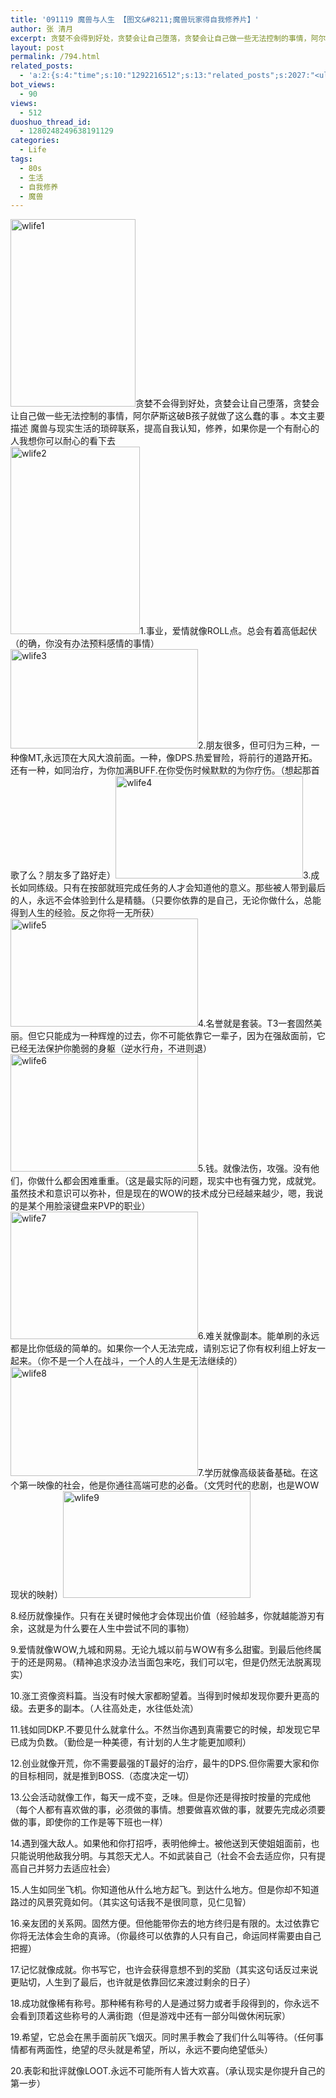 ```yaml
---
title: '091119 魔兽与人生 【图文&#8211;魔兽玩家得自我修养片】'
author: 张 清月
excerpt: 贪婪不会得到好处，贪婪会让自己堕落，贪婪会让自己做一些无法控制的事情，阿尔萨斯这破B孩子就做了这么蠢的...
layout: post
permalink: /794.html
related_posts:
  - 'a:2:{s:4:"time";s:10:"1292216512";s:13:"related_posts";s:2027:"<ul class="related_post"><li><a href="http://blog.80aj.com/2010/04/14/100414-%e9%94%99%e8%bf%87%e7%9a%84%e7%8f%ad%e8%bd%a6%e6%9c%89%e5%a6%82%e9%94%99%e8%bf%87%e7%9a%84%e4%ba%ba%e7%94%9f%e6%97%a0%e6%b3%95%e8%bf%bd%e5%9b%9e/" title="100414 错过的班车有如错过的人生无法追回">100414 错过的班车有如错过的人生无法追回</a></li><li><a href="http://blog.80aj.com/guestbook/" title="关于">关于</a></li><li><a href="http://blog.80aj.com/2010/11/16/101116-%e5%a4%9c%e6%9c%aa%e7%9c%a0%e6%80%9d%e5%bf%b5%e8%bf%9c%e6%96%b9%e7%9a%84%e4%bd%b3%e4%ba%ba/" title="101116 夜未眠,思念远方的佳人">101116 夜未眠,思念远方的佳人</a></li><li><a href="http://blog.80aj.com/2010/09/09/%e5%8c%86%e5%8c%86/" title="匆匆">匆匆</a></li><li><a href="http://blog.80aj.com/2010/09/05/100905-%e7%90%90%e4%ba%8b%e8%ae%b0/" title="100905 琐事记">100905 琐事记</a></li><li><a href="http://blog.80aj.com/2010/08/18/%e5%9c%a8%e6%ac%a2%e8%bf%8e%e7%95%8c%e9%9d%a2%e6%b7%bb%e5%8a%a0%e5%ae%89%e8%a3%85%e6%96%b9%e5%bc%8f%e7%9a%84%e9%80%89%e6%8b%a9/" title="在欢迎界面添加安装方式的选择">在欢迎界面添加安装方式的选择</a></li><li><a href="http://blog.80aj.com/2010/07/06/100706-%e7%ba%a2%e9%85%92/" title="100706 红酒">100706 红酒</a></li><li><a href="http://blog.80aj.com/2010/05/25/100525-%e5%8f%88%e6%98%af%e4%b8%80%e5%b9%b4/" title="100525 又是一年">100525 又是一年</a></li><li><a href="http://blog.80aj.com/2010/05/23/100523-%e8%b6%8a%e7%8b%b1%e5%85%94-%e7%ac%91%e4%b8%8d%e6%8a%bd%e4%bd%a0%e6%89%be%e6%88%91/" title="100523 越狱兔 笑不抽你找我">100523 越狱兔 笑不抽你找我</a></li><li><a href="http://blog.80aj.com/2010/05/17/100517-%e6%94%be%e8%8d%a1%e4%b8%8d%e7%be%81%e7%9a%84%e6%98%af%e6%88%91%e4%bd%86%e4%b8%8d%e7%9f%a5%e9%81%93%e6%98%af%e4%b8%8d%e6%98%af%e4%bd%a0%e7%9a%84%e7%88%b1/" title="100517 放荡不羁的是我但不知道是不是你的爱">100517 放荡不羁的是我但不知道是不是你的爱</a></li></ul>";}'
bot_views:
  - 90
views:
  - 512
duoshuo_thread_id:
  - 1280248249638191129
categories:
  - Life
tags:
  - 80s
  - 生活
  - 自我修养
  - 魔兽
---
```

[<img class="aligncenter size-medium wp-image-668" title="wlife1" src="http://www.80aj.com/wp-content/uploads/2009/11/wlife1-200x300.jpg" alt="wlife1" width="200" height="300" />][1]贪婪不会得到好处，贪婪会让自己堕落，贪婪会让自己做一些无法控制的事情，阿尔萨斯这破B孩子就做了这么蠢的事 。本文主要描述 魔兽与现实生活的琐碎联系，提高自我认知，修养，如果你是一个有耐心的人我想你可以耐心的看下去  
[<img class="aligncenter size-medium wp-image-669" title="wlife2" src="http://www.80aj.com/wp-content/uploads/2009/11/wlife2-207x300.jpg" alt="wlife2" width="207" height="300" />][2]1.事业，爱情就像ROLL点。总会有着高低起伏（的确，你没有办法预料感情的事情）[<img class="aligncenter size-medium wp-image-670" title="wlife3" src="http://www.80aj.com/wp-content/uploads/2009/11/wlife3-300x159.jpg" alt="wlife3" width="300" height="159" />][3]2.朋友很多，但可归为三种，一种像MT,永远顶在大风大浪前面。一种，像DPS.热爱冒险，将前行的道路开拓。还有一种，如同治疗，为你加满BUFF.在你受伤时候默默的为你疗伤。（想起那首歌了么？朋友多了路好走）[<img class="aligncenter size-medium wp-image-671" title="wlife4" src="http://www.80aj.com/wp-content/uploads/2009/11/wlife4-300x164.jpg" alt="wlife4" width="300" height="164" />][4]3.成长如同练级。只有在按部就班完成任务的人才会知道他的意义。那些被人带到最后的人，永远不会体验到什么是精髓。（只要你依靠的是自己，无论你做什么，总能得到人生的经验。反之你将一无所获）[<img class="aligncenter size-medium wp-image-672" title="wlife5" src="http://www.80aj.com/wp-content/uploads/2009/11/wlife5-300x173.jpg" alt="wlife5" width="300" height="173" />][5]4.名誉就是套装。T3一套固然美丽。但它只能成为一种辉煌的过去，你不可能依靠它一辈子，因为在强敌面前，它已经无法保护你脆弱的身躯（逆水行舟，不进则退）[<img class="aligncenter size-medium wp-image-673" title="wlife6" src="http://www.80aj.com/wp-content/uploads/2009/11/wlife6-300x188.jpg" alt="wlife6" width="300" height="188" />][6]5.钱。就像法伤，攻强。没有他们，你做什么都会困难重重。（这是最实际的问题，现实中也有强力党，成就党。虽然技术和意识可以弥补，但是现在的WOW的技术成分已经越来越少，嗯，我说的是某个用脸滚键盘来PVP的职业）[<img class="aligncenter size-medium wp-image-674" title="wlife7" src="http://www.80aj.com/wp-content/uploads/2009/11/wlife7-300x204.jpg" alt="wlife7" width="300" height="204" />][7]6.难关就像副本。能单刷的永远都是比你低级的简单的。如果你一个人无法完成，请别忘记了你有权利组上好友一起来。（你不是一个人在战斗，一个人的人生是无法继续的）[<img class="aligncenter size-medium wp-image-675" title="wlife8" src="http://www.80aj.com/wp-content/uploads/2009/11/wlife8-300x175.jpg" alt="wlife8" width="300" height="175" />][8]7.学历就像高级装备基础。在这个第一映像的社会，他是你通往高端可悲的必备。（文凭时代的悲剧，也是WOW现状的映射）[<img class="aligncenter size-medium wp-image-676" title="wlife9" src="http://www.80aj.com/wp-content/uploads/2009/11/wlife9-300x171.jpg" alt="wlife9" width="300" height="171" />][9]

8.经历就像操作。只有在关键时候他才会体现出价值（经验越多，你就越能游刃有余，这就是为什么要在人生中尝试不同的事物）

9.爱情就像WOW,九城和网易。无论九城以前与WOW有多么甜蜜。到最后他终属于的还是网易。（精神追求没办法当面包来吃，我们可以宅，但是仍然无法脱离现实）

10.涨工资像资料篇。当没有时候大家都盼望着。当得到时候却发现你要升更高的级。去更多的副本。（人往高处走，水往低处流）

11.钱如同DKP.不要见什么就拿什么。不然当你遇到真需要它的时候，却发现它早已成为负数。（勤俭是一种美德，有计划的人生才能更加顺利）

12.创业就像开荒，你不需要最强的T最好的治疗，最牛的DPS.但你需要大家和你的目标相同，就是推到BOSS.（态度决定一切）

13.公会活动就像工作，每天一成不变，乏味。但是你还是得按时按量的完成他（每个人都有喜欢做的事，必须做的事情。想要做喜欢做的事，就要先完成必须要做的事，即使你的工作是等下班也一样）

14.遇到强大敌人。如果他和你打招呼，表明他绅士。被他送到天使姐姐面前，也只能说明他敌我分明。与其怨天尤人。不如武装自己（社会不会去适应你，只有提高自己并努力去适应社会）

15.人生如同坐飞机。你知道他从什么地方起飞。到达什么地方。但是你却不知道路过的风景究竟如何。（其实这句话我不是很同意，见仁见智）

16.亲友团的关系网。固然方便。但他能带你去的地方终归是有限的。太过依靠它你将无法体会生命的真谛。（你最终可以依靠的人只有自己，命运同样需要由自己把握）

17.记忆就像成就。你书写它，也许会获得意想不到的奖励（其实这句话反过来说更贴切，人生到了最后，也许就是依靠回忆来渡过剩余的日子）

18.成功就像稀有称号。那种稀有称号的人是通过努力或者手段得到的，你永远不会看到顶着这些称号的人满街跑（但是游戏中还有一部分叫做休闲玩家）

19.希望，它总会在黑手面前灰飞烟灭。同时黑手教会了我们什么叫等待。（任何事情都有两面性，绝望的尽头就是希望，所以，永远不要向绝望低头）

20.表彰和批评就像LOOT.永远不可能所有人皆大欢喜。（承认现实是你提升自己的第一步）

<div id="_mcePaste" style="position: absolute; left: -10000px; top: 1420px; width: 1px; height: 1px; overflow-x: hidden; overflow-y: hidden;">
  8.经历就像操作。只有在关键时候他才会体现出价值（经验越多，你就越能游刃有余，这就是为什么要在人生中尝试不同的事物）
</div>

<div id="_mcePaste" style="position: absolute; left: -10000px; top: 1420px; width: 1px; height: 1px; overflow-x: hidden; overflow-y: hidden;">
  9.爱情就像WOW,九城和网易。无论九城以前与WOW有多么甜蜜。到最后他终属于的还是网易。（精神追求没办法当面包来吃，我们可以宅，但是仍然无法脱离现实）
</div>

<div id="_mcePaste" style="position: absolute; left: -10000px; top: 1420px; width: 1px; height: 1px; overflow-x: hidden; overflow-y: hidden;">
  10.涨工资像资料篇。当没有时候大家都盼望着。当得到时候却发现你要升更高的级。去更多的副本。（人往高处走，水往低处流）
</div>

<div id="_mcePaste" style="position: absolute; left: -10000px; top: 1420px; width: 1px; height: 1px; overflow-x: hidden; overflow-y: hidden;">
  11.钱如同DKP.不要见什么就拿什么。不然当你遇到真需要它的时候，却发现它早已成为负数。（勤俭是一种美德，有计划的人生才能更加顺利）
</div>

<div id="_mcePaste" style="position: absolute; left: -10000px; top: 1420px; width: 1px; height: 1px; overflow-x: hidden; overflow-y: hidden;">
  12.创业就像开荒，你不需要最强的T最好的治疗，最牛的DPS.但你需要大家和你的目标相同，就是推到BOSS.（态度决定一切）
</div>

<div id="_mcePaste" style="position: absolute; left: -10000px; top: 1420px; width: 1px; height: 1px; overflow-x: hidden; overflow-y: hidden;">
  13.公会活动就像工作，每天一成不变，乏味。但是你还是得按时按量的完成他（每个人都有喜欢做的事，必须做的事情。想要做喜欢做的事，就要先完成必须要做的事，即使你的工作是等下班也一样）
</div>

<div id="_mcePaste" style="position: absolute; left: -10000px; top: 1420px; width: 1px; height: 1px; overflow-x: hidden; overflow-y: hidden;">
  14.遇到强大敌人。如果他和你打招呼，表明他绅士。被他送到天使姐姐面前，也只能说明他敌我分明。与其怨天尤人。不如武装自己（社会不会去适应你，只有提高自己并努力去适应社会）
</div>

<div id="_mcePaste" style="position: absolute; left: -10000px; top: 1420px; width: 1px; height: 1px; overflow-x: hidden; overflow-y: hidden;">
  15.人生如同坐飞机。你知道他从什么地方起飞。到达什么地方。但是你却不知道路过的风景究竟如何。（其实这句话我不是很同意，见仁见智）
</div>

<div id="_mcePaste" style="position: absolute; left: -10000px; top: 1420px; width: 1px; height: 1px; overflow-x: hidden; overflow-y: hidden;">
  16.亲友团的关系网。固然方便。但他能带你去的地方终归是有限的。太过依靠它你将无法体会生命的真谛。（你最终可以依靠的人只有自己，命运同样需要由自己把握）
</div>

<div id="_mcePaste" style="position: absolute; left: -10000px; top: 1420px; width: 1px; height: 1px; overflow-x: hidden; overflow-y: hidden;">
  17.记忆就像成就。你书写它，也许会获得意想不到的奖励（其实这句话反过来说更贴切，人生到了最后，也许就是依靠回忆来渡过剩余的日子）
</div>

<div id="_mcePaste" style="position: absolute; left: -10000px; top: 1420px; width: 1px; height: 1px; overflow-x: hidden; overflow-y: hidden;">
  18.成功就像稀有称号。那种稀有称号的人是通过努力或者手段得到的，你永远不会看到顶着这些称号的人满街跑（但是游戏中还有一部分叫做休闲玩家）
</div>

<div id="_mcePaste" style="position: absolute; left: -10000px; top: 1420px; width: 1px; height: 1px; overflow-x: hidden; overflow-y: hidden;">
  19.希望，它总会在黑手面前灰飞烟灭。同时黑手教会了我们什么叫等待。（任何事情都有两面性，绝望的尽头就是希望，所以，永远不要向绝望低头）
</div>

<div id="_mcePaste" style="position: absolute; left: -10000px; top: 1420px; width: 1px; height: 1px; overflow-x: hidden; overflow-y: hidden;">
  20.表彰和批评就像LOOT.永远不可能所有人皆大欢喜。（承认现实是你提升自己的第一步）
</div>

 [1]: http://www.80aj.com/wp-content/uploads/2009/11/wlife1.jpg
 [2]: http://www.80aj.com/wp-content/uploads/2009/11/wlife2.jpg
 [3]: http://www.80aj.com/wp-content/uploads/2009/11/wlife3.jpg
 [4]: http://www.80aj.com/wp-content/uploads/2009/11/wlife4.jpeg
 [5]: http://www.80aj.com/wp-content/uploads/2009/11/wlife5.jpeg
 [6]: http://www.80aj.com/wp-content/uploads/2009/11/wlife6.jpeg
 [7]: http://www.80aj.com/wp-content/uploads/2009/11/wlife7.jpeg
 [8]: http://www.80aj.com/wp-content/uploads/2009/11/wlife8.jpeg
 [9]: http://www.80aj.com/wp-content/uploads/2009/11/wlife9.jpeg